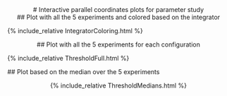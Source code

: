<center># Interactive parallel coordinates plots for parameter study</center>

<center>## Plot with all the 5 experiments and colored based on the integrator</center>

 {% include_relative IntegratorColoring.html %}

<center>## Plot with all the 5 experiments for each configuration</center>

 {% include_relative ThresholdFull.html %}

</center>## Plot based on the median over the 5 experiments<center>

 {% include_relative ThresholdMedians.html %}